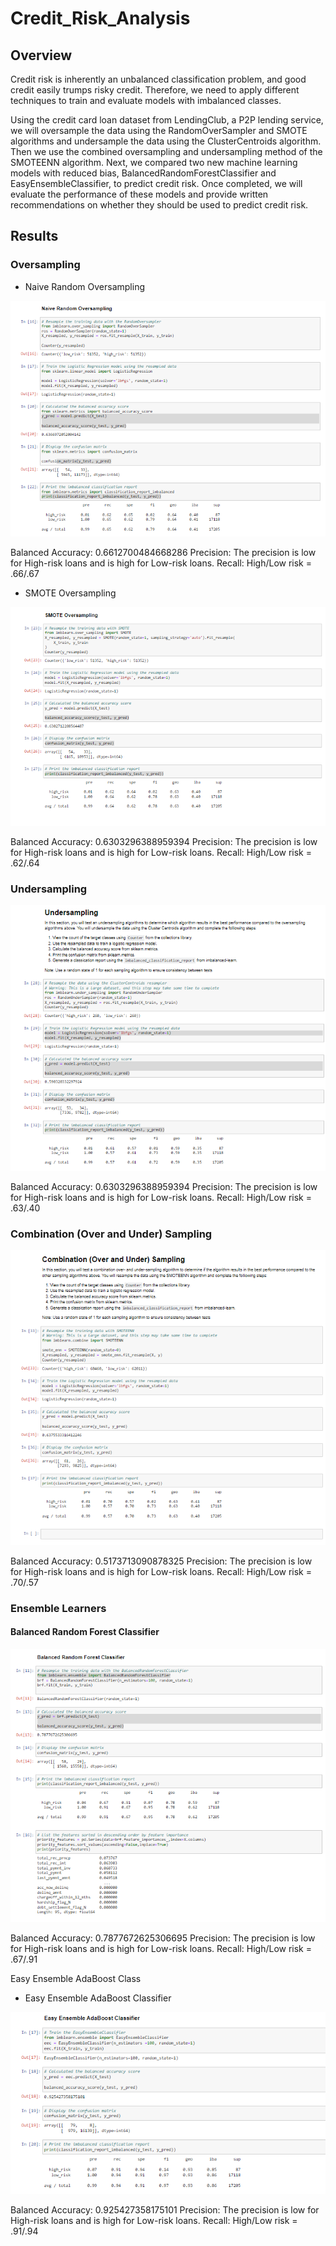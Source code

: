# Credit_Risk_Analysis

## Overview
Credit risk is inherently an unbalanced classification problem, and good credit easily trumps risky credit. Therefore, we need to apply different techniques to train and evaluate models with imbalanced classes.

Using the credit card loan dataset from LendingClub, a P2P lending service, we will oversample the data using the RandomOverSampler and SMOTE algorithms and undersample the data using the ClusterCentroids algorithm. Then we use the combined oversampling and undersampling method of the SMOTEENN algorithm. Next, we compared two new machine learning models with reduced bias, BalancedRandomForestClassifier and EasyEnsembleClassifier, to predict credit risk. Once completed, we will evaluate the performance of these models and provide written recommendations on whether they should be used to predict credit risk.


## Results
### Oversampling

- Naive Random Oversampling

![Naive Random Oversampling](https://github.com/Simro25011/Credit_Risk_Analysis/blob/main/Resources/oversampling.png)

Balanced Accuracy: 0.6612700484668286
Precision: The precision is low for High-risk loans and is high for Low-risk loans.
Recall: High/Low risk = .66/.67

- SMOTE Oversampling

![SMOTE Oversampling](https://github.com/Simro25011/Credit_Risk_Analysis/blob/main/Resources/Smote.png)

Balanced Accuracy: 0.6303296388959394
Precision: The precision is low for High-risk loans and is high for Low-risk loans.
Recall: High/Low risk = .62/.64

### Undersampling

![Undersampling](https://github.com/Simro25011/Credit_Risk_Analysis/blob/main/Resources/undersampling.png)

Balanced Accuracy: 0.6303296388959394
Precision: The precision is low for High-risk loans and is high for Low-risk loans.
Recall: High/Low risk = .63/.40

### Combination (Over and Under) Sampling

![Combination (Over and Under) Sampling](https://github.com/Simro25011/Credit_Risk_Analysis/blob/main/Resources/Combination.png)

Balanced Accuracy: 0.5173713090878325
Precision: The precision is low for High-risk loans and is high for Low-risk loans.
Recall: High/Low risk = .70/.57

### Ensemble Learners

#### Balanced Random Forest Classifier

![Balanced Random Forest Classifier](https://github.com/Simro25011/Credit_Risk_Analysis/blob/main/Resources/Balanced%20random.png)

Balanced Accuracy: 0.7877672625306695
Precision: The precision is low for High-risk loans and is high for Low-risk loans.
Recall: High/Low risk = .67/.91

Easy Ensemble AdaBoost Class

- Easy Ensemble AdaBoost Classifier

![Easy Ensemble AdaBoost Classifier](https://github.com/Simro25011/Credit_Risk_Analysis/blob/main/Resources/easy%20ensemble.png)

Balanced Accuracy: 0.925427358175101
Precision: The precision is low for High-risk loans and is high for Low-risk loans.
Recall: High/Low risk = .91/.94

